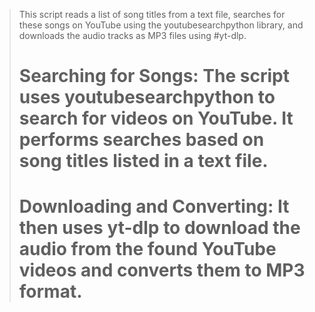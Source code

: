 > This script reads a list of song titles from a text file, searches for these songs on YouTube using the youtubesearchpython library, and downloads the audio tracks as MP3 files using #yt-dlp.
> # Searching for Songs: The script uses youtubesearchpython to search for videos on YouTube. It performs searches based on song titles listed in a text file.
>>
> # Downloading and Converting: It then uses yt-dlp to download the audio from the found YouTube videos and converts them to MP3 format.
